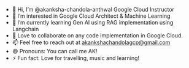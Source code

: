 - 👋 Hi, I’m @akanksha-chandola-anthwal Google Cloud Instructor
- 👀 I’m interested in Google Cloud Architect & Machine Learning
- 🌱 I’m currently learning Gen AI using RAG implementation using Langchain
- 💞️ Love to collaborate on any code implementation in Google Cloud.
- 📫 Feel free to reach out at akankshachandolagcp@gmail.com
- 😄 Pronouns: You can call me AK!
- ⚡ Fun fact: Love for travelling, music and learning!

<!---
akanksha-dt/akanksha-dt is a ✨ special ✨ repository because its `README.md` (this file) appears on your GitHub profile.
You can click the Preview link to take a look at your changes.
--->
